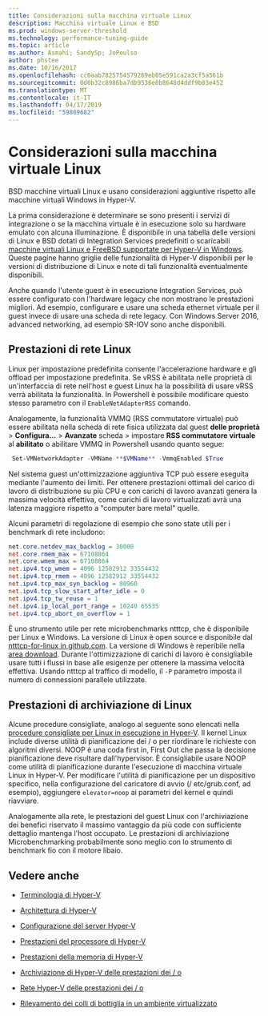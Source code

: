 ```yaml
---
title: Considerazioni sulla macchina virtuale Linux
description: Macchina virtuale Linux e BSD
ms.prod: windows-server-threshold
ms.technology: performance-tuning-guide
ms.topic: article
ms.author: Asmahi; SandySp; JoPoulso
author: phstee
ms.date: 10/16/2017
ms.openlocfilehash: cc6aab7825754579269eb05e591ca2a3cf5a561b
ms.sourcegitcommit: 0d0b32c8986ba7db9536e0b8648d4ddf9b03e452
ms.translationtype: MT
ms.contentlocale: it-IT
ms.lasthandoff: 04/17/2019
ms.locfileid: "59869682"
---
```

# <a name="linux-virtual-machine-considerations"></a>Considerazioni sulla macchina virtuale Linux

BSD macchine virtuali Linux e usano considerazioni aggiuntive rispetto alle macchine virtuali Windows in Hyper-V.

La prima considerazione è determinare se sono presenti i servizi di integrazione o se la macchina virtuale è in esecuzione solo su hardware emulato con alcuna illuminazione. È disponibile in una tabella delle versioni di Linux e BSD dotati di Integration Services predefiniti o scaricabili [macchine virtuali Linux e FreeBSD supportate per Hyper-V in Windows](https://technet.microsoft.com/windows-server-docs/compute/hyper-v/supported-linux-and-freebsd-virtual-machines-for-hyper-v-on-windows). Queste pagine hanno griglie delle funzionalità di Hyper-V disponibili per le versioni di distribuzione di Linux e note di tali funzionalità eventualmente disponibili.

Anche quando l'utente guest è in esecuzione Integration Services, può essere configurato con l'hardware legacy che non mostrano le prestazioni migliori. Ad esempio, configurare e usare una scheda ethernet virtuale per il guest invece di usare una scheda di rete legacy. Con Windows Server 2016, advanced networking, ad esempio SR-IOV sono anche disponibili.

## <a name="linux-network-performance"></a>Prestazioni di rete Linux

Linux per impostazione predefinita consente l'accelerazione hardware e gli offload per impostazione predefinita. Se vRSS è abilitata nelle proprietà di un'interfaccia di rete nell'host e guest Linux ha la possibilità di usare vRSS verrà abilitata la funzionalità. In Powershell è possibile modificare questo stesso parametro con il `EnableNetAdapterRSS` comando.

Analogamente, la funzionalità VMMQ (RSS commutatore virtuale) può essere abilitata nella scheda di rete fisica utilizzata dal guest **delle proprietà** > **Configura...**   >  **Avanzate** scheda > impostare **RSS commutatore virtuale** al **abilitato** o abilitare VMMQ in Powershell usando quanto segue:

```PowerShell
 Set-VMNetworkAdapter -VMName **$VMName** -VmmqEnabled $True
 ```

Nel sistema guest un'ottimizzazione aggiuntiva TCP può essere eseguita mediante l'aumento dei limiti. Per ottenere prestazioni ottimali del carico di lavoro di distribuzione su più CPU e con carichi di lavoro avanzati genera la massima velocità effettiva, come carichi di lavoro virtualizzati avrà una latenza maggiore rispetto a "computer bare metal" quelle.

Alcuni parametri di regolazione di esempio che sono state utili per i benchmark di rete includono:

```PowerShell
net.core.netdev_max_backlog = 30000
net.core.rmem_max = 67108864
net.core.wmem_max = 67108864
net.ipv4.tcp_wmem = 4096 12582912 33554432
net.ipv4.tcp_rmem = 4096 12582912 33554432
net.ipv4.tcp_max_syn_backlog = 80960
net.ipv4.tcp_slow_start_after_idle = 0
net.ipv4.tcp_tw_reuse = 1
net.ipv4.ip_local_port_range = 10240 65535
net.ipv4.tcp_abort_on_overflow = 1
```

È uno strumento utile per rete microbenchmarks ntttcp, che è disponibile per Linux e Windows. La versione di Linux è open source e disponibile dal [ntttcp-for-linux in github.com](https://github.com/Microsoft/ntttcp-for-linux). La versione di Windows è reperibile nella [area download](https://gallery.technet.microsoft.com/NTttcp-Version-528-Now-f8b12769). Durante l'ottimizzazione di carichi di lavoro è consigliabile usare tutti i flussi in base alle esigenze per ottenere la massima velocità effettiva. Usando ntttcp al traffico di modello, il `-P` parametro imposta il numero di connessioni parallele utilizzate.

## <a name="linux-storage-performance"></a>Prestazioni di archiviazione di Linux

Alcune procedure consigliate, analogo al seguente sono elencati nella [procedure consigliate per Linux in esecuzione in Hyper-V](https://technet.microsoft.com/windows-server-docs/compute/hyper-v/best-practices-for-running-linux-on-hyper-v). Il kernel Linux include diverse utilità di pianificazione dei / o per riordinare le richieste con algoritmi diversi. NOOP è una coda first in, First Out che passa la decisione pianificazione deve risultare dall'hypervisor. È consigliabile usare NOOP come utilità di pianificazione durante l'esecuzione di macchina virtuale Linux in Hyper-V. Per modificare l'utilità di pianificazione per un dispositivo specifico, nella configurazione del caricatore di avvio (/ etc/grub.conf, ad esempio), aggiungere `elevator=noop` ai parametri del kernel e quindi riavviare.

Analogamente alla rete, le prestazioni del guest Linux con l'archiviazione dei benefici riservato il massimo vantaggio da più code con sufficiente dettaglio mantenga l'host occupato. Le prestazioni di archiviazione Microbenchmarking probabilmente sono meglio con lo strumento di benchmark fio con il motore libaio.

## <a name="see-also"></a>Vedere anche

-   [Terminologia di Hyper-V](terminology.md)

-   [Architettura di Hyper-V](architecture.md)

-   [Configurazione del server Hyper-V](configuration.md)

-   [Prestazioni del processore di Hyper-V](processor-performance.md)

-   [Prestazioni della memoria di Hyper-V](memory-performance.md)

-   [Archiviazione di Hyper-V delle prestazioni dei / o](storage-io-performance.md)

-   [Rete Hyper-V delle prestazioni dei / o](network-io-performance.md)

-   [Rilevamento dei colli di bottiglia in un ambiente virtualizzato](detecting-virtualized-environment-bottlenecks.md)
